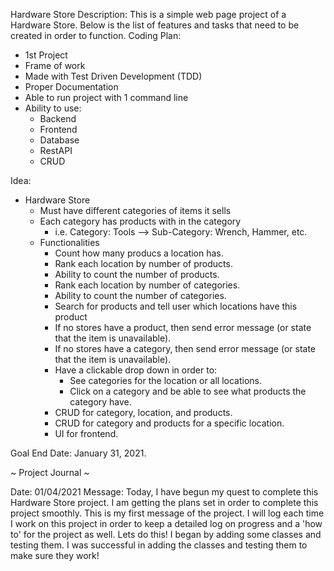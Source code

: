 Hardware Store
Description: This is a simple web page project of a Hardware Store. Below is the list of features and tasks that need to be created in order to function.
Coding Plan:
- 1st Project
- Frame of work
- Made with Test Driven Development (TDD)
- Proper Documentation
- Able to run project with 1 command line
- Ability to use:
    - Backend
    - Frontend
    - Database
    - RestAPI
    - CRUD

Idea:
- Hardware Store
    - Must have different categories of items it sells
    - Each category has products with in the category
        - i.e. Category: Tools --> Sub-Category: Wrench, Hammer, etc.
    - Functionalities
        - Count how many producs a location has.
        - Rank each location by number of products.
        - Ability to count the number of products.
        - Rank each location by number of categories.
        - Ability to count the number of categories.
        - Search for products and tell user which locations have this product
        - If no stores have a product, then send error message (or state that the item is unavailable).
        - If no stores have a category, then send error message (or state that the item is unavailable).
        - Have a clickable drop down in order to: 
            - See categories for the location or all locations.
            - Click on a category and be able to see what products the category have.
        - CRUD for category, location, and products.
        - CRUD for category and products for a specific location.
        - UI for frontend. 

Goal End Date: January 31, 2021.

~ Project Journal ~ 

Date: 01/04/2021 
Message: Today, I have begun my quest to complete this Hardware Store project. I am getting the plans set in order to complete this project smoothly. This is my first message of the project. I will log each time I work on this project in order to keep a detailed log on progress and a 'how to' for the project as well. Lets do this! I began by adding some classes and testing them. I was successful in adding the classes and testing them to make sure they work!